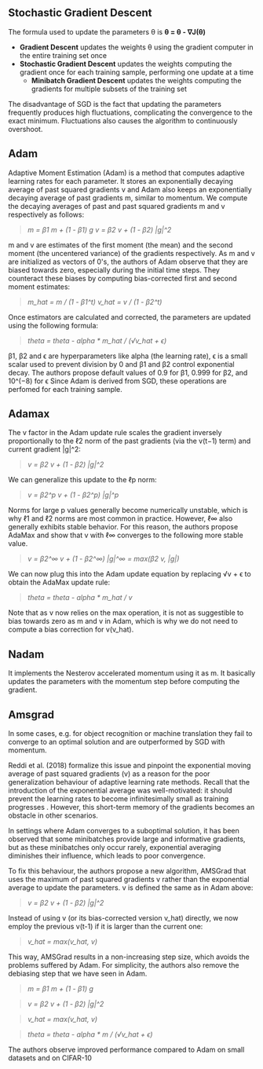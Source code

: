 ## Stochastic Gradient Descent
The formula used to update the parameters θ is
**θ = θ - ∇J(θ)**
* **Gradient Descent** updates the weights θ using the gradient computer in the entire training set once
* **Stochastic Gradient Descent** updates the weights computing the gradient once for each training sample, performing one update at a time
    * **Minibatch Gradient Descent** updates the weights computing the gradients for multiple subsets of the training set

The disadvantage of SGD is the fact that updating the parameters frequently produces high fluctuations, complicating the convergence to the exact minimum. Fluctuations also causes the algorithm to continuously overshoot.

## Adam
Adaptive Moment Estimation (Adam) is a method that computes adaptive learning rates for each parameter. It stores an exponentially decaying average of past squared gradients 
v and Adam also keeps an exponentially decaying average of past gradients m, similar to momentum.  We compute the decaying averages of past and past squared gradients m and v respectively as follows: 

> *m = β1 m + (1 - β1) g*
> *v = β2 v + (1 - β2) |g|^2*

m and v are estimates of the first moment (the mean) and the second moment (the uncentered variance) of the gradients respectively.
As m and v are initialized as vectors of 0's, the authors of Adam observe that they are biased towards zero, especially during the initial time steps.
They counteract these biases by computing bias-corrected first and second moment estimates:

> *m_hat = m / (1 - β1^t)*
> *v_hat = v / (1 - β2^t)*

Once estimators are calculated and corrected, the parameters are updated using the following formula:

> *theta = theta - alpha * m_hat / (√v_hat + ϵ)*

β1, β2 and ϵ are hyperparameters like alpha (the learning rate), ϵ  is a small scalar used to prevent division by 0 and β1 and β2 control exponential decay.
The authors propose default values of 0.9 for β1, 0.999 for β2, and 10^(−8) for ϵ
Since Adam is derived from SGD, these operations are perfomed for each training sample.

## Adamax

The v factor in the Adam update rule scales the gradient inversely proportionally to the ℓ2 norm of the past gradients (via the v(t−1) term) and current gradient |g|^2:

> *v = β2 v + (1 - β2) |g|^2*

We can generalize this update to the ℓp norm:

> *v = β2^p v + (1 - β2^p) |g|^p*

Norms for large  p values generally become numerically unstable, which is why ℓ1 and ℓ2 norms are most common in practice. However, ℓ∞ also generally exhibits stable behavior. For this reason, the authors propose AdaMax and show that v with ℓ∞ converges to the following more stable value. 

> *v = β2^∞ v + (1 - β2^∞) |g|^∞ = max(β2 v, |g|)*

We can now plug this into the Adam update equation by replacing √v + ϵ to obtain the AdaMax update rule:

> *theta = theta - alpha * m_hat / v*

Note that as v now relies on the max operation, it is not as suggestible to bias towards zero as m and v in Adam, which is why we do not need to compute a bias correction for 
v(v_hat).

## Nadam
It implements the Nesterov accelerated momentum using it as m. It basically updates the parameters with the momentum step before computing the gradient.

## Amsgrad

In some cases, e.g. for object recognition or machine translation they fail to converge to an optimal solution and are outperformed by SGD with momentum.

Reddi et al. (2018) formalize this issue and pinpoint the exponential moving average of past squared gradients (v) as a reason for the poor generalization behaviour of adaptive learning rate methods. Recall that the introduction of the exponential average was well-motivated: it should prevent the learning rates to become infinitesimally small as training progresses
. However, this short-term memory of the gradients becomes an obstacle in other scenarios. 

In settings where Adam converges to a suboptimal solution, it has been observed that some minibatches provide large and informative gradients, but as these minibatches only occur rarely, exponential averaging diminishes their influence, which leads to poor convergence.

To fix this behaviour, the authors propose a new algorithm, AMSGrad that uses the maximum of past squared gradients v rather than the exponential average to update the parameters. 
v is defined the same as in Adam above:

> *v = β2 v + (1 - β2) |g|^2*

Instead of using v (or its bias-corrected version v_hat) directly, we now employ the previous v(t-1) if it is larger than the current one:

> *v_hat = max(v_hat, v)*

This way, AMSGrad results in a non-increasing step size, which avoids the problems suffered by Adam. For simplicity, the authors also remove the debiasing step that we have seen in Adam.

> *m = β1 m + (1 - β1) g*

> *v = β2 v + (1 - β2) |g|^2*

> *v_hat = max(v_hat, v)*

> *theta = theta - alpha * m / (√v_hat + ϵ)*

The authors observe improved performance compared to Adam on small datasets and on CIFAR-10






